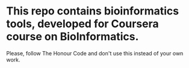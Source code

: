 This repo contains bioinformatics tools, developed for Coursera course on BioInformatics.
==========
Please, follow The Honour Code and don't use this instead of your own work.
